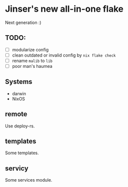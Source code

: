 # Jinser's new all-in-one flake

Next generation :)

## TODO:
- [ ] modularize config
- [ ] clean outdated or invalid config by `nix flake check`
- [ ] rename `malib` to `lib`
- [ ] poor man's haumea

## Systems

- darwin
- NixOS

## remote

Use deploy-rs.

## templates

Some templates.

## servicy

Some services module.
